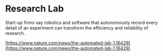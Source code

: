 # Research Lab

Start-up firms say robotics and software that autonomously record every detail of an experiment can transform the efficiency and reliability of research.

[https://www.nature.com/news/the-automated-lab-1.16429](https://www.nature.com/news/the-automated-lab-1.16429)

